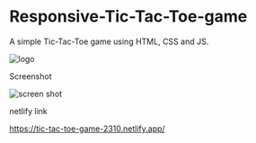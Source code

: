 # Responsive-Tic-Tac-Toe-game

A simple Tic-Tac-Toe game using HTML, CSS and JS. 

![logo](https://user-images.githubusercontent.com/109678051/180598159-41263e44-33f0-4701-b2c8-a3b0beca2847.png)

Screenshot

![screen shot](https://user-images.githubusercontent.com/109678051/180598415-5d7ceaad-d2e4-43c6-8330-b102dbf0070e.png)

netlify link

https://tic-tac-toe-game-2310.netlify.app/

